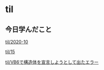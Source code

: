 # til

## 今日学んだこと

[til/2020\-10](https://github.com/tokiohamamatsu/til/blob/master/tir/2020-10.md#15)

[til/15](https://github.com/tokiohamamatsu/til/blob/master/%E6%B4%BB%E5%8B%95%E8%A8%98%E9%8C%B2/10/15.md)

[til/VB6で構造体を宣言しようとして出たエラー](https://github.com/tokiohamamatsu/til/blob/master/VB/VB6%E3%81%A7%E6%A7%8B%E9%80%A0%E4%BD%93%E3%82%92%E5%AE%A3%E8%A8%80%E3%81%97%E3%82%88%E3%81%86%E3%81%A8%E3%81%97%E3%81%A6%E5%87%BA%E3%81%9F%E3%82%A8%E3%83%A9%E3%83%BC.md)
